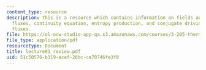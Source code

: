```yaml
---
content_type: resource
description: This is a resource which contains information on fields and gradients,
  fluxes, continuity equation, entropy production, and conjugate driving forces and
  fluxes.
file: https://ol-ocw-studio-app-qa.s3.amazonaws.com/courses/3-205-thermodynamics-and-kinetics-of-materials-fall-2006/51c50576b319acaf26bcce70746fe3f8_lecture01_review.pdf
file_type: application/pdf
resourcetype: Document
title: lecture01_review.pdf
uid: 51c50576-b319-acaf-26bc-ce70746fe3f8
---
```

